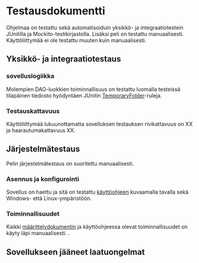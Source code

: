 # Testausdokumentti

Ohjelmaa on testattu sekä automatisoiduin yksikkö- ja integraatiotestein JUnitilla ja Mockito-testikirjastolla. Lisäksi peli on testattu manuaalisesti. Käyttöliittymää ei ole testattu muuten kuin manuaalisesti.
## Yksikkö- ja integraatiotestaus

### sovelluslogiikka

Molempien DAO-luokkien toiminnallisuus on testattu luomalla testeissä tilapäinen tiedosto hyödyntäen JUnitin [TemporaryFolder](https://junit.org/junit4/javadoc/4.12/org/junit/rules/TemporaryFolder.html)-ruleja.

### Testauskattavuus

Käyttöliittymää lukuunottamatta sovelluksen testauksen rivikattavuus on XX ja haarautumakattavuus XX.


## Järjestelmätestaus

Pelin järjestelmätestaus on suoritettu manuaalisesti.

### Asennus ja konfigurointi

Sovellus on haettu ja sitä on testattu [käyttöohjeen](https://github.com/Varjokorento/Ohjelmistotekniikka/blob/master/EscapeTrain/EscapeTrain/Dokumentaatio/kayttoohje.md) kuvaamalla tavalla sekä Windows- että Linux-ympäristöön.

### Toiminnallisuudet

Kaikki [määrittelydokumentin](https://github.com/Varjokorento/Ohjelmistotekniikka/blob/master/EscapeTrain/EscapeTrain/Dokumentaatio/vaatimusmaarittely.md) ja käyttöohjeessa olevat toiminnallisuudet on käyty läpi manuaalisesti. .

## Sovellukseen jääneet laatuongelmat

